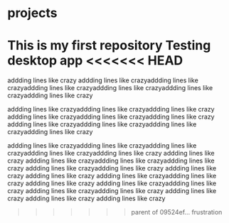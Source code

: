 # projects
This is my first repository
Testing desktop app
<<<<<<< HEAD
=======


addding lines like crazy
addding lines like crazyaddding lines like crazyaddding lines like crazyaddding lines like crazyaddding lines like crazyaddding lines like crazy



addding lines like crazyaddding lines like crazyaddding lines like crazy
addding lines like crazyaddding lines like crazyaddding lines like crazy
addding lines like crazyaddding lines like crazyaddding lines like crazyaddding lines like crazy

addding lines like crazyaddding lines like crazyaddding lines like crazyaddding lines like crazyaddding lines like crazy
addding lines like crazy
addding lines like crazyaddding lines like crazyaddding lines like crazy
addding lines like crazyaddding lines like crazy
addding lines like crazy
addding lines like crazy
addding lines like crazyaddding lines like crazy
addding lines like crazy
addding lines like crazyaddding lines like crazy
addding lines like crazyaddding lines like crazy
addding lines like crazy
addding lines like crazy
addding lines like crazy
>>>>>>> parent of 09524ef... frustration
